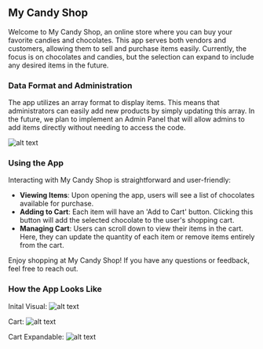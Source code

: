 ## My Candy Shop

Welcome to My Candy Shop, an online store where you can buy your favorite candies and chocolates. This app serves both vendors and customers, allowing them to sell and purchase items easily. Currently, the focus is on chocolates and candies, but the selection can expand to include any desired items in the future.

### Data Format and Administration

The app utilizes an array format to display items. This means that administrators can easily add new products by simply updating this array. In the future, we plan to implement an Admin Panel that will allow admins to add items directly without needing to access the code.

![alt text](image-1.png)

### Using the App

Interacting with My Candy Shop is straightforward and user-friendly:

- **Viewing Items**: Upon opening the app, users will see a list of chocolates available for purchase.
- **Adding to Cart**: Each item will have an 'Add to Cart' button. Clicking this button will add the selected chocolate to the user's shopping cart.
- **Managing Cart**: Users can scroll down to view their items in the cart. Here, they can update the quantity of each item or remove items entirely from the cart.

Enjoy shopping at My Candy Shop! If you have any questions or feedback, feel free to reach out.

### How the App Looks Like

Inital Visual: ![alt text](<WhatsApp Image 2024-04-25 at 03.46.43_95cfe6f3.jpg>)

Cart: ![alt text](<WhatsApp Image 2024-04-25 at 03.46.42_8eb70252.jpg>)

Cart Expandable: ![alt text](<WhatsApp Image 2024-04-25 at 03.46.42_d0f3c4c7.jpg>)
